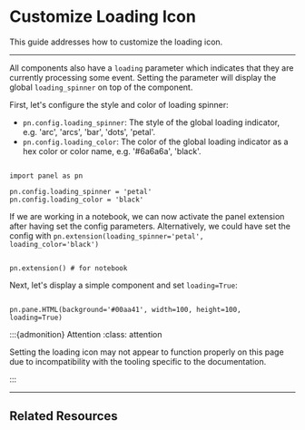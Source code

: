 # Customize Loading Icon

This guide addresses how to customize the loading icon.

---

All components also have a `loading` parameter which indicates that they are currently processing some event. Setting the parameter will display the global `loading_spinner` on top of the component.

First, let's configure the style and color of loading spinner:

* `pn.config.loading_spinner`: The style of the global loading indicator, e.g. 'arc', 'arcs', 'bar', 'dots', 'petal'.
* `pn.config.loading_color`: The color of the global loading indicator as a hex color or color name, e.g. '#6a6a6a', 'black'.

```{pyodide}

import panel as pn

pn.config.loading_spinner = 'petal'
pn.config.loading_color = 'black'

```

If we are working in a notebook, we can now activate the panel extension after having set the config parameters. Alternatively, we could have set the config with `pn.extension(loading_spinner='petal', loading_color='black')`

```{pyodide}

pn.extension() # for notebook

```

Next, let's display a simple component and set `loading=True`:

```{pyodide}

pn.pane.HTML(background='#00aa41', width=100, height=100, loading=True)

```

:::{admonition} Attention
:class: attention

Setting the loading icon may not appear to function properly on this page due to incompatibility with the tooling specific to the documentation.

:::

---

## Related Resources
